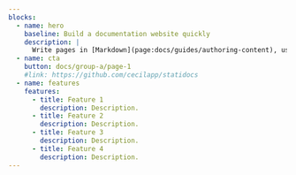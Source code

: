 ```yaml
---
blocks:
  - name: hero
    baseline: Build a documentation website quickly
    description: |
      Write pages in [Markdown](page:docs/guides/authoring-content), use [Twig templates](https://twig.symfony.com) and enjoy the power of [Cecil](https://cecil.app).
  - name: cta
    button: docs/group-a/page-1
    #link: https://github.com/cecilapp/statidocs
  - name: features
    features:
      - title: Feature 1
        description: Description.
      - title: Feature 2
        description: Description.
      - title: Feature 3
        description: Description.
      - title: Feature 4
        description: Description.
---
```

